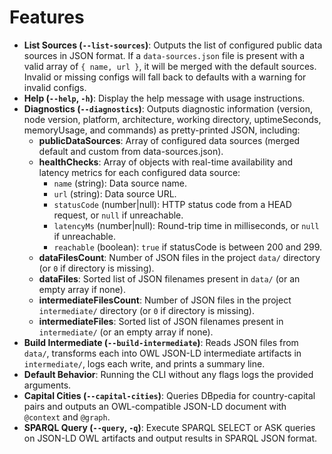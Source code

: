 # Features

- **List Sources (`--list-sources`)**: Outputs the list of configured public data sources in JSON format. If a `data-sources.json` file is present with a valid array of `{ name, url }`, it will be merged with the default sources. Invalid or missing configs will fall back to defaults with a warning for invalid configs.
- **Help (`--help`, `-h`)**: Display the help message with usage instructions.
- **Diagnostics (`--diagnostics`)**: Outputs diagnostic information (version, node version, platform, architecture, working directory, uptimeSeconds, memoryUsage, and commands) as pretty-printed JSON, including:
  - **publicDataSources**: Array of configured data sources (merged default and custom from data-sources.json).
  - **healthChecks**: Array of objects with real-time availability and latency metrics for each configured data source:
    - `name` (string): Data source name.
    - `url` (string): Data source URL.
    - `statusCode` (number|null): HTTP status code from a HEAD request, or `null` if unreachable.
    - `latencyMs` (number|null): Round-trip time in milliseconds, or `null` if unreachable.
    - `reachable` (boolean): `true` if statusCode is between 200 and 299.
  - **dataFilesCount**: Number of JSON files in the project `data/` directory (or `0` if directory is missing).
  - **dataFiles**: Sorted list of JSON filenames present in `data/` (or an empty array if none).
  - **intermediateFilesCount**: Number of JSON files in the project `intermediate/` directory (or `0` if directory is missing).
  - **intermediateFiles**: Sorted list of JSON filenames present in `intermediate/` (or an empty array if none).
- **Build Intermediate (`--build-intermediate`)**: Reads JSON files from `data/`, transforms each into OWL JSON-LD intermediate artifacts in `intermediate/`, logs each write, and prints a summary line.
- **Default Behavior**: Running the CLI without any flags logs the provided arguments.
- **Capital Cities (`--capital-cities`)**: Queries DBpedia for country-capital pairs and outputs an OWL-compatible JSON-LD document with `@context` and `@graph`.
- **SPARQL Query (`--query`, `-q`)**: Execute SPARQL SELECT or ASK queries on JSON-LD OWL artifacts and output results in SPARQL JSON format.